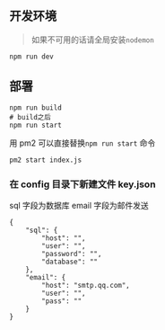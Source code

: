 ## 开发环境

> 如果不可用的话请全局安装`nodemon`

```
npm run dev
```

## 部署

```
npm run build
# build之后
npm run start
```

用 pm2 可以直接替换`npm run start` 命令

```
pm2 start index.js
```

### 在 config 目录下新建文件 key.json

sql 字段为数据库
email 字段为邮件发送

```
{
    "sql": {
        "host": "",
        "user": "",
        "password": "",
        "database": ""
    },
    "email": {
        "host": "smtp.qq.com",
        "user": "",
        "pass": ""
    }
}
```
